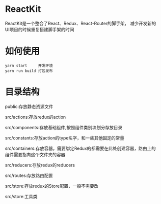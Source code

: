 # ReactKit

ReactKit是一个整合了React、Redux、React-Router的脚手架，
减少开发新的UI项目的时候重复搭建脚手架的时间

# 如何使用

```$xslt
yarn start     开发环境
yarn run build 打包发布
```
# 目录结构

public:存放静态资源文件

src/actions:存放redux的action

src/components:存放基础组件,按照组件类别块划分存放目录

src/constants:存放action的type名字，和一些其他固定的常量

src/containers:存放容器，需要绑定Redux的都需要在此处创建容器，路由上的组件需要指向这个文件夹的容器

src/reducers:存放redux的reducers

src/routes:存放路由配置

src/store:存放redux的Store配置，一般不需要改

src/store:工具类
